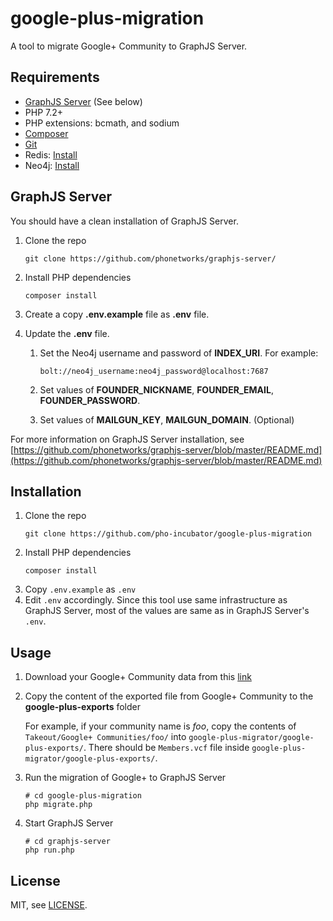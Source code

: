 # google-plus-migration

A tool to migrate Google+ Community to GraphJS Server.

## Requirements
* [GraphJS Server](https://github.com/phonetworks/graphjs-server) (See below)
* PHP 7.2+
* PHP extensions: bcmath, and sodium
* [Composer](https://getcomposer.org/)
* [Git](https://git-scm.com/)
* Redis: [Install](https://redis.io/topics/quickstart)
* Neo4j: [Install](https://neo4j.com/download/)

## GraphJS Server
You should have a clean installation of GraphJS Server.
1. Clone the repo
    ```
    git clone https://github.com/phonetworks/graphjs-server/
    ```
1. Install PHP dependencies
    ```
    composer install
    ```

3. Create a copy **.env.example** file as **.env** file.

4. Update the **.env** file.

    1. Set the Neo4j username and password of **INDEX_URI**.
        For example:
        ```
        bolt://neo4j_username:neo4j_password@localhost:7687
        ```
    2. Set values of **FOUNDER_NICKNAME**, **FOUNDER_EMAIL**, **FOUNDER_PASSWORD**.

    3. Set values of **MAILGUN_KEY**, **MAILGUN_DOMAIN**. (Optional)

For more information on GraphJS Server installation, see [https://github.com/phonetworks/graphjs-server/blob/master/README.md](https://github.com/phonetworks/graphjs-server/blob/master/README.md)

## Installation
1. Clone the repo
    ```
    git clone https://github.com/pho-incubator/google-plus-migration
    ```
1. Install PHP dependencies
    ```
    composer install
    ```
1. Copy `.env.example` as `.env`
1. Edit `.env` accordingly. Since this tool use same infrastructure as GraphJS Server, most of the values are same as in GraphJS Server's `.env`.

## Usage

1. Download your Google+ Community data from this [link](https://support.google.com/plus/answer/1045788)

1. Copy the content of the exported file from Google+ Community to the **google-plus-exports** folder

    For example, if your community name is *foo*, copy the contents of `Takeout/Google+ Communities/foo/` into `google-plus-migrator/google-plus-exports/`. There should be `Members.vcf` file inside `google-plus-migrator/google-plus-exports/`.

1. Run the migration of Google+ to GraphJS Server
    ```
    # cd google-plus-migration
    php migrate.php
    ```
1. Start GraphJS Server
    ```
    # cd graphjs-server
    php run.php
    ```

## License

MIT, see [LICENSE](https://github.com/pho-incubator/google-plus-migration/blob/master/LICENSE).
